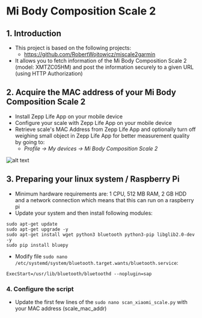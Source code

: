 # Mi Body Composition Scale 2

## 1. Introduction
- This project is based on the following projects:
  - https://github.com/RobertWojtowicz/miscale2garmin
- It allows you to fetch information of the Mi Body Composition Scale 2 (model: XMTZC05HM) and post the information securely to a given URL (using HTTP Authorization)

## 2. Acquire the MAC address of your Mi Body Composition Scale 2
- Install Zepp Life App on your mobile device
- Configure your scale with Zepp Life App on your mobile device
- Retrieve scale's MAC Address from Zepp Life App and optionally turn off weighing small object in Zepp Life App for better measurement quality by going to:
   - _Profile -> My devices -> Mi Body Composition Scale 2_

![alt text](https://github.com/RobertWojtowicz/miscale2garmin/blob/master/pic/settings.png)

## 3. Preparing your linux system / Raspberry Pi
- Minimum hardware requirements are: 1 CPU, 512 MB RAM, 2 GB HDD and a network connection which means that this can run on a raspberry pi
- Update your system and then install following modules:

```
sudo apt-get update
sudo apt-get upgrade -y
sudo apt-get install wget python3 bluetooth python3-pip libglib2.0-dev -y
sudo pip install bluepy
```

- Modify file ```sudo nano /etc/systemd/system/bluetooth.target.wants/bluetooth.service```:

```
ExecStart=/usr/lib/bluetooth/bluetoothd --noplugin=sap
```

### 4. Configure the script
- Update the first few lines of the ```sudo nano scan_xiaomi_scale.py``` with your MAC address (scale_mac_addr)
